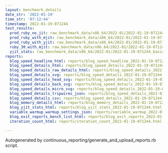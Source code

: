 ```yaml
---
layout: benchmark_details
date_str: '2022-01-19'
time_str: '07:12:44'
timestamp: 2022-01-19-071244
test_results:
  prod_ruby_no_jit: raw_benchmark_data/x86_64/2022-01/2022-01-19-071244_basic_benchmark_prod_ruby_no_jit.json
  prod_ruby_with_mjit: raw_benchmark_data/x86_64/2022-01/2022-01-19-071244_basic_benchmark_prod_ruby_with_mjit.json
  prod_ruby_with_yjit: raw_benchmark_data/x86_64/2022-01/2022-01-19-071244_basic_benchmark_prod_ruby_with_yjit.json
  ruby_30_with_mjit: raw_benchmark_data/x86_64/2022-01/2022-01-19-071244_basic_benchmark_ruby_30_with_mjit.json
  yjit_stats: raw_benchmark_data/x86_64/2022-01/2022-01-19-071244_basic_benchmark_yjit_stats.json
reports:
  blog_speed_headline_html: reports/blog_speed_headline_2022-01-19-071244.html
  blog_speed_details_html: reports/blog_speed_details_2022-01-19-071244.html
  blog_speed_details_raw_details_html: reports/blog_speed_details_2022-01-19-071244.raw_details.html
  blog_speed_details_svg: reports/blog_speed_details_2022-01-19-071244.svg
  blog_speed_details_head_svg: reports/blog_speed_details_2022-01-19-071244.head.svg
  blog_speed_details_back_svg: reports/blog_speed_details_2022-01-19-071244.back.svg
  blog_speed_details_micro_svg: reports/blog_speed_details_2022-01-19-071244.micro.svg
  blog_speed_details_tripwires_json: reports/blog_speed_details_2022-01-19-071244.tripwires.json
  blog_speed_details_csv: reports/blog_speed_details_2022-01-19-071244.csv
  blog_memory_details_html: reports/blog_memory_details_2022-01-19-071244.html
  blog_yjit_stats_html: reports/blog_yjit_stats_2022-01-19-071244.html
  variable_warmup_warmup_settings_json: reports/variable_warmup_2022-01-19-071244.warmup_settings.json
  blog_exit_reports_bench_list_html: reports/blog_exit_reports_2022-01-19-071244.bench_list.html
  iteration_count_html: reports/iteration_count_2022-01-19-071244.html

---
```

Autogenerated by continuous_reporting/generate_and_upload_reports.rb script.
